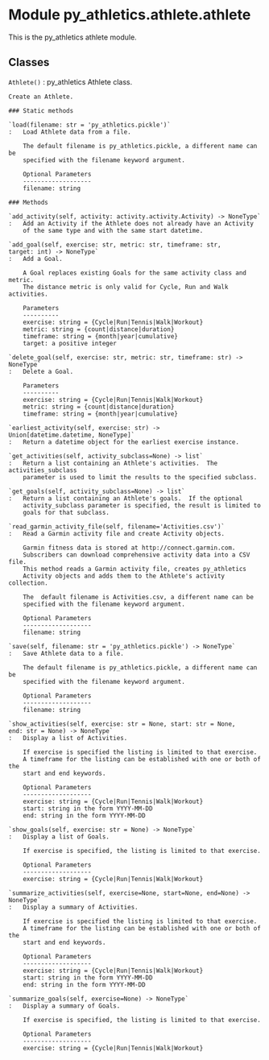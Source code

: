 Module py_athletics.athlete.athlete
===================================
This is the py_athletics athlete module.

Classes
-------

`Athlete()`
:   py_athletics Athlete class.
    
    Create an Athlete.

    ### Static methods

    `load(filename: str = 'py_athletics.pickle')`
    :   Load Athlete data from a file.
        
        The default filename is py_athletics.pickle, a different name can be
        specified with the filename keyword argument.
        
        Optional Parameters
        -------------------
        filename: string

    ### Methods

    `add_activity(self, activity: activity.activity.Activity) ‑> NoneType`
    :   Add an Activity if the Athlete does not already have an Activity
        of the same type and with the same start datetime.

    `add_goal(self, exercise: str, metric: str, timeframe: str, target: int) ‑> NoneType`
    :   Add a Goal.
        
        A Goal replaces existing Goals for the same activity class and metric.
        The distance metric is only valid for Cycle, Run and Walk activities.
        
        Parameters
        ----------
        exercise: string = {Cycle|Run|Tennis|Walk|Workout}
        metric: string = {count|distance|duration}
        timeframe: string = {month|year|cumulative}
        target: a positive integer

    `delete_goal(self, exercise: str, metric: str, timeframe: str) ‑> NoneType`
    :   Delete a Goal.
        
        Parameters
        ----------
        exercise: string = {Cycle|Run|Tennis|Walk|Workout}
        metric: string = {count|distance|duration}
        timeframe: string = {month|year|cumulative}

    `earliest_activity(self, exercise: str) ‑> Union[datetime.datetime, NoneType]`
    :   Return a datetime object for the earliest exercise instance.

    `get_activities(self, activity_subclass=None) ‑> list`
    :   Return a list containing an Athlete's activities.  The activities_subclass
        parameter is used to limit the results to the specified subclass.

    `get_goals(self, activity_subclass=None) ‑> list`
    :   Return a list containing an Athlete's goals.  If the optional
        activity_subclass parameter is specified, the result is limited to
        goals for that subclass.

    `read_garmin_activity_file(self, filename='Activities.csv')`
    :   Read a Garmin activity file and create Activity objects.
        
        Garmin fitness data is stored at http://connect.garmin.com.
        Subscribers can download comprehensive activity data into a CSV file.
        This method reads a Garmin activity file, creates py_athletics
        Activity objects and adds them to the Athlete's activity collection.
        
        The  default filename is Activities.csv, a different name can be
        specified with the filename keyword argument.
        
        Optional Parameters
        -------------------
        filename: string

    `save(self, filename: str = 'py_athletics.pickle') ‑> NoneType`
    :   Save Athlete data to a file.
        
        The default filename is py_athletics.pickle, a different name can be
        specified with the filename keyword argument.
        
        Optional Parameters
        -------------------
        filename: string

    `show_activities(self, exercise: str = None, start: str = None, end: str = None) ‑> NoneType`
    :   Display a list of Activities.
        
        If exercise is specified the listing is limited to that exercise.
        A timeframe for the listing can be established with one or both of the
        start and end keywords.
        
        Optional Parameters
        -------------------
        exercise: string = {Cycle|Run|Tennis|Walk|Workout}
        start: string in the form YYYY-MM-DD
        end: string in the form YYYY-MM-DD

    `show_goals(self, exercise: str = None) ‑> NoneType`
    :   Display a list of Goals.
        
        If exercise is specified, the listing is limited to that exercise.
        
        Optional Parameters
        -------------------
        exercise: string = {Cycle|Run|Tennis|Walk|Workout}

    `summarize_activities(self, exercise=None, start=None, end=None) ‑> NoneType`
    :   Display a summary of Activities.
        
        If exercise is specified the listing is limited to that exercise.
        A timeframe for the listing can be established with one or both of the
        start and end keywords.
        
        Optional Parameters
        -------------------
        exercise: string = {Cycle|Run|Tennis|Walk|Workout}
        start: string in the form YYYY-MM-DD
        end: string in the form YYYY-MM-DD

    `summarize_goals(self, exercise=None) ‑> NoneType`
    :   Display a summary of Goals.
        
        If exercise is specified, the listing is limited to that exercise.
        
        Optional Parameters
        -------------------
        exercise: string = {Cycle|Run|Tennis|Walk|Workout}